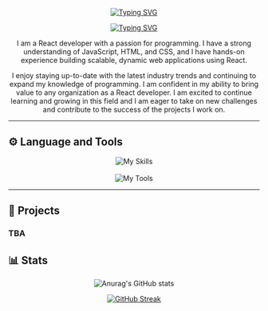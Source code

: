 <div align="center"> 
  
[![Typing SVG](https://readme-typing-svg.demolab.com?font=Fira+Code&size=25&pause=1000&center=true&vCenter=true&repeat=false&width=445&height=56&lines=Endri+Muco)](https://git.io/typing-svg)
  
[![Typing SVG](https://readme-typing-svg.demolab.com?font=Fira+Code&size=23&pause=1000&center=true&vCenter=true&width=445&height=56&lines=React+Developer)](https://git.io/typing-svg)

</div>

<div width="100" align="center" > 
  
I am a React developer with a passion for programming. I have a strong understanding of JavaScript, HTML, and CSS, and I have hands-on experience building scalable, dynamic web applications using React.
  
I enjoy staying up-to-date with the latest industry trends and continuing to expand my knowledge of programming. I am confident in my ability to bring value to any organization as a React developer. I am excited to continue learning and growing in this field and I am eager to take on new challenges and contribute to the success of the projects I work on.
  
</div>

<hr>

<h2> ⚙️ Language and Tools </h2>

<div align="center"> 
   
  ![My Skills](https://skillicons.dev/icons?i=react,javascript,html,css,nodejs,mongodb,expressjs)
  <br>
  <br>
  ![My Tools](https://skillicons.dev/icons?i=git,github,discord,bootstrap)
  
</div>


<hr>

<h2> 📘 Projects </h2>

<h3> TBA </h3>

<h2> 📊 Stats </h2>


<div align="center"> 
  
  ![Anurag's GitHub stats](https://github-readme-stats.vercel.app/api?username=endrimuco&show_icons=true&theme=dark&hide_border=true&border_radius=0)
  
[![GitHub Streak](https://streak-stats.demolab.com?user=EndriMuco&theme=dark&hide_border=true&border_radius=0&date_format=j%20M%5B%20Y%5D)](https://git.io/streak-stats) 

</div>




